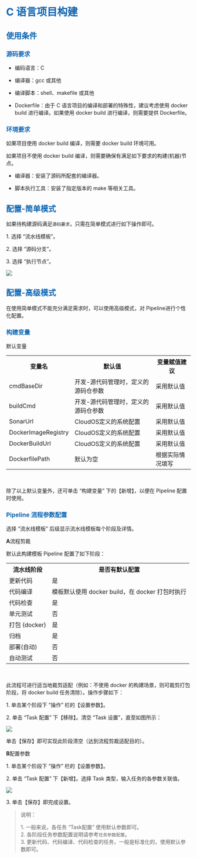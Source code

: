 <h1><font color=#0d65b1>C 语言项目构建</font></h1> 

<h2><font color=#0d65b1>使用条件</font></h2> 

<h3><font color=#0d65b1>源码要求</font></h3> 
<ul>
<li><p>编码语言：C</p></li>
<li><p>编译器：gcc 或其他</p></li>
<li><p>编译脚本：shell、makefile 或其他</p></li>
<li><p>Dockerfile：由于 C 语言项目的编译和部署的特殊性，建议考虑使用 docker build 进行编译。如果使用 docker build 进行编译，则需要提供 Dockerfile。
</p></li>
</ul>

<h3><font color=#0d65b1>环境要求</font></h3> 
<p>如果项目使用 docker build 编译，则需要 docker build 环境可用。</p>
<p>如果项目不使用 docker build 编译，则需要确保有满足如下要求的构建(机器)节点。
</p>
<ul>
<li><p>编译器：安装了源码所配套的编译器。</p></li>
<li><p>脚本执行工具：安装了指定版本的 make 等相关工具。</p></li>
</ul>

<h2><font color=#0d65b1>配置-简单模式</font></h2> 
<p>如果待构建源码满足<code>源码要求</code>，只需在简单模式进行如下操作即可。</p>
<p>1. 选择 “流水线模板”。</p>
<p>2. 选择 “源码分支”。</p>
<p>3. 选择 “执行节点”。</p>
<img src="http://upload.ouliu.net/i/20171127180913a8wcp.png"  class="mark-l"/>

<h2><font color=#0d65b1>配置-高级模式</font></h2> 
<p>在使用简单模式不能充分满足需求时，可以使用高级模式，对 Pipeline进行个性化配置。</p>

<h3><font color=#0d65b1>构建变量</font></h3> 
<p>默认变量</p>
<table>
	<tr>
		<th>变量名</th>
		<th>默认值</th>
		<th>变量赋值建议</th>
	</tr>
	<tr>
		<td>cmdBaseDir</td>
		<td>开发-源代码管理时，定义的源码仓参数</td>
		<td>采用默认值</td>
	</tr>
	<tr>
		<td>buildCmd</td>
		<td>开发-源代码管理时，定义的源码仓参数</td>
		<td>采用默认值</td>
	</tr>	
	<tr>
		<td>SonarUrl</td>
		<td>CloudOS定义的系统配置</td>
		<td>采用默认值</td>
	</tr>
	<tr>
		<td>DockerImageRegistry</td>
		<td>CloudOS定义的系统配置</td>
		<td>采用默认值</td>
	</tr>
	<tr>
		<td>DockerBuildUrl</td>
		<td>CloudOS定义的系统配置</td>
		<td>采用默认值</td>
	</tr>
	<tr>
		<td>DockerfilePath</td>
		<td>默认为空</td>
		<td>根据实际情况填写</td>
	</tr>
</table>
<br>

<p>除了以上默认变量外，还可单击 “构建变量” 下的【新增】，以便在 Pipeline 配置时使用。</p>

<h3><font color=#0d65b1>Pipeline 流程参数配置</font></h3> 
<p>选择 “流水线模板” 后级显示流水线模板每个阶段及详情。</p>
<p><b>A</b>流程剪裁</p>
<p>默认此构建模板 Pipeline 配置了如下阶段：</p>
<table >
	<tr>
		<th>流水线阶段</th>
		<th>是否有默认配置</th>
	</tr>
	<tr>
		<td>更新代码</td>
		<td>是</td>
	</tr>
	<tr>
		<td>代码编译</td>
		<td>模板默认使用 docker build，在 docker 打包时执行</td>
	</tr>
	<tr>
		<td>代码检查</td>
		<td>是</td>
	</tr>
	<tr>
		<td>单元测试</td>
		<td>否</td>
	</tr>	
	<tr>
		<td>打包 (docker)</td>
		<td>是</td>
	</tr>
	<tr>
		<td>归档</td>
		<td>是</td>
	</tr>
	<tr>
		<td>部署(自动)</td>
		<td>否</td>
	</tr>
	<tr>
		<td>自动测试</td>
		<td>否</td>
	</tr>
</table>
<br>
<p>此流程可进行适当地裁剪适配（例如：不使用 docker 的构建场景，则可裁剪打包阶段，将 docker build 任务清除）。操作步骤如下：</p>
<p>1. 单击某个阶段下 “操作” 栏的【设置参数】。</p>
<p>2. 单击 “Task 配置” 下【移除】。清空 “Task 设置”，直至如图所示：</p>
<img src="http://upload.ouliu.net/i/2017112717532371j6k.png"/>
<p>单击【保存】即可实现此阶段清空（达到流程剪裁适配目的）。</p>

<p><b>B</b>配置参数</p>
<p>1. 单击某个阶段下 “操作” 栏的【设置参数】。</p>
<p>2. 单击 “Task 配置” 下【新增】。选择 Task 类型，输入任务的各参数关联值。</p>
<img src="http://upload.ouliu.net/i/20171127174111n29zw.png"/>
<p>3. 单击【保存】即完成设置。</p>
<blockquote><p>说明：</p>1. 一般来说，各任务 “Task配置” 使用默认参数即可。<br>2. 各阶段任务参数配置说明请参考<code>任务参数配置</code>。<br>3. 更新代码、代码编译、代码检查的任务，一般是标准化的，使用默认参数即可。</blockquote>


